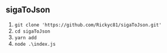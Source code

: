 ## sigaToJson

 1. `git clone 'https://github.com/Rickyc81/sigaToJson.git'`
 2. `cd sigaToJson`
 3. `yarn add`
 4. `node .\index.js`


  

